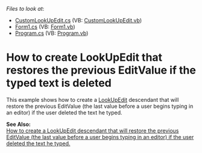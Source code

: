 <!-- default file list -->
*Files to look at*:

* [CustomLookUpEdit.cs](./CS/Sample/CustomLookUpEdit.cs) (VB: [CustomLookUpEdit.vb](./VB/Sample/CustomLookUpEdit.vb))
* [Form1.cs](./CS/Sample/Form1.cs) (VB: [Form1.vb](./VB/Sample/Form1.vb))
* [Program.cs](./CS/Sample/Program.cs) (VB: [Program.vb](./VB/Sample/Program.vb))
<!-- default file list end -->
# How to create LookUpEdit that restores the previous EditValue if the typed text is deleted


<p>This example shows how to create a <a href="http://documentation.devexpress.com/#WindowsForms/clsDevExpressXtraEditorsLookUpEdittopic">LookUpEdit</a> descendant that will restore the previous EditValue (the last value before a user begins typing in an editor) if the user deleted the text he typed.</p><p><strong>See Also:</strong><br />
<a href="https://www.devexpress.com/Support/Center/p/K18335">How to create a LookUpEdit descendant that will restore the previous EditValue (the last value before a user begins typing in an editor) if the user deleted the text he typed.</a></p>

<br/>


